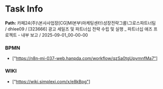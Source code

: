 # Task Info

**Path:** 카페24(주)\본사사업장\[CG]MI본부\마케팅센터\성장전략그룹\그로스파트너팀 / dhlee09 / [323666] 광고 세일즈 및 파트너십 전략 수립 및 실행 _ 파트너십 애즈 프로젝트 - 내부 보고 / 2025-09-01_00-00-00

### BPMN
- ["https://n8n-mi-037-web.hanpda.com/workflow/qzSa0tgUpymnfMa7"]

### WIKI
- ["https://wiki.simplexi.com/x/e8kBpg"]

